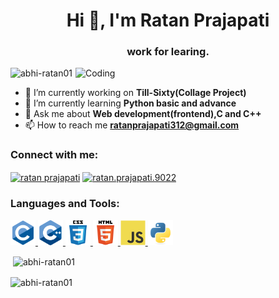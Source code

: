 <h1 align="center">Hi 👋, I'm Ratan Prajapati</h1>
<h3 align="center">work for learing.</h3>
<img align="right" width=400 alt="Coding" src="https://t3.ftcdn.net/jpg/03/18/60/62/360_F_318606217_Hk8jo2MVoI33SQOkYrfOF929J7JgIP0P.jpg">
<p align="left"> <img src="https://komarev.com/ghpvc/?username=abhi-ratan01&label=Profile%20views&color=0e75b6&style=flat" alt="abhi-ratan01" /> </p>

-  🔭 I’m currently working on **Till-Sixty(Collage Project)**
-  🌱 I’m currently learning **Python basic and advance**
-  💬 Ask me about **Web development(frontend),C and C++**
-  📫 How to reach me **ratanprajapati312@gmail.com**

<h3 align="left">Connect with me:</h3>
<p align="left">
    <a href="https://linkedin.com/in/ratan prajapati" target="blank"><img align="center" src="https://raw.githubusercontent.com/rahuldkjain/github-profile-readme-generator/master/src/images/icons/Social/linked-in-alt.svg" alt="ratan prajapati" height="30" width="40" /></a>
    <a href="https://instagram.com/ratan.prajapati.9022" target="blank"><img align="center" src="https://raw.githubusercontent.com/rahuldkjain/github-profile-readme-generator/master/src/images/icons/Social/instagram.svg" alt="ratan.prajapati.9022" height="30" width="40" /></a>
</p>

<h3 align="left">Languages and Tools:</h3>
<p align="left">
    <a href="https://www.cprogramming.com/" target="_blank" rel="noreferrer"> <img src="https://raw.githubusercontent.com/devicons/devicon/master/icons/c/c-original.svg" alt="c" width="40" height="40" /> </a>
    <a href="https://www.w3schools.com/cpp/" target="_blank" rel="noreferrer"> <img src="https://raw.githubusercontent.com/devicons/devicon/master/icons/cplusplus/cplusplus-original.svg" alt="cplusplus" width="40" height="40" /> </a>
    <a href="https://www.w3schools.com/css/" target="_blank" rel="noreferrer"> <img src="https://raw.githubusercontent.com/devicons/devicon/master/icons/css3/css3-original-wordmark.svg" alt="css3" width="40" height="40" /> </a>
    <a href="https://www.w3.org/html/" target="_blank" rel="noreferrer"> <img src="https://raw.githubusercontent.com/devicons/devicon/master/icons/html5/html5-original-wordmark.svg" alt="html5" width="40" height="40" /> </a>
    <a href="https://developer.mozilla.org/en-US/docs/Web/JavaScript" target="_blank" rel="noreferrer">
        <img src="https://raw.githubusercontent.com/devicons/devicon/master/icons/javascript/javascript-original.svg" alt="javascript" width="40" height="40" /> </a>
    <a href="https://www.python.org" target="_blank" rel="noreferrer"> <img src="https://raw.githubusercontent.com/devicons/devicon/master/icons/python/python-original.svg" alt="python" width="40" height="40" /> </a>
</p>

<p>&nbsp;<img align="center" src="https://github-readme-stats.vercel.app/api?username=abhi-ratan01&show_icons=true&locale=en" alt="abhi-ratan01" /></p>

<p><img align="center" src="https://github-readme-streak-stats.herokuapp.com/?user=abhi-ratan01&" alt="abhi-ratan01" /></p>
